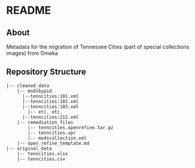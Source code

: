 # README

## About

Metadata for the migration of Tennessee Cities (part of special collections images) from Omeka

## Repository Structure

```
|-- cleaned_data
    |-- modsbypid
      |--tenncities:101.xml
      |--tenncities:102.xml
      |--tenncities:103.xml
	    |-- etc. etc.
      |--tenncities:212.xml
    |-- remediation_files
        |-- tenncities.openrefine.tar.gz
        |-- tenncities.xpr
        |-- modscollection.xml
	|-- open_refine_template.md
|-- original_data
    |-- tenncities.xlsx
    |-- tenncities.csv

```
